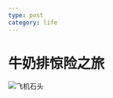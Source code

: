 ```yaml
---
type: post
category: life
---
```

# 牛奶排惊险之旅

![飞机石头](http://ww1.sinaimg.cn/mw690/89d0a2e1gy1g9bqe4v9rtj22vb25khdv.jpg)